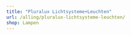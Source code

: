 ```yaml
---
title: "Pluralux Lichtsysteme+Leuchten"
url: /alling/pluralux-lichtsysteme-leuchten/
shop: Lampen
---
```

